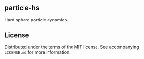 ## particle-hs

Hard sphere particle dynamics.

<!--
## References
## Acknowlegements
-->

## License
Distributed under the terms of the [MIT](https://choosealicense.com/licenses/mit/) license. See  accompanying `LICENSE.md` for more information.

